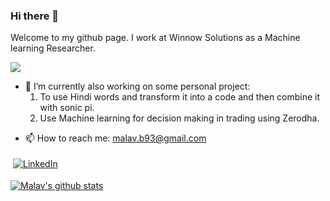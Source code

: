 ### Hi there 👋

Welcome to my github page. I work at Winnow Solutions as a Machine learning Researcher.

![](https://komarev.com/ghpvc/?username=bigmb&color=yellow&style=plastic)

- 🔭 I’m currently also working on some personal project:
   1) To use Hindi words and transform it into a code and then combine it with sonic pi. 
   2) Use Machine learning for decision making in trading using Zerodha.
<!--   3) Bone-Breast Metastasis analysis using Neural Networks on NCBI Geo (Gene expression) dataset. -->
- 📫 How to reach me: malav.b93@gmail.com
<!--
**bigmb/bigmb** is a ✨ _special_ ✨ repository because its `README.md` (this file) appears on your GitHub profile.

Here are some ideas to get you started:

- 🔭 I’m currently working on ...
- 🌱 I’m currently learning ...
- 👯 I’m looking to collaborate on ...
- 🤔 I’m looking for help with ...
- 💬 Ask me about ...
- 📫 How to reach me: ...
- 😄 Pronouns: ...
- ⚡ Fun fact: ...
-->

  <a href="https://www.linkedin.com/in/malav-bateriwala/">
    <img src="https://raw.githubusercontent.com/MikeCodesDotNET/MikeCodesDotNET/a8abbf37441f3253f74ea255a47f289208d7568c/Resources/linkedIn.svg" alt="LinkedIn" style="vertical-align:top; margin:4px">
  </a>
 
[![Malav's github stats](https://github-readme-stats.vercel.app/api?username=bigmb)](https://github.com/anuraghazra/github-readme-stats)

